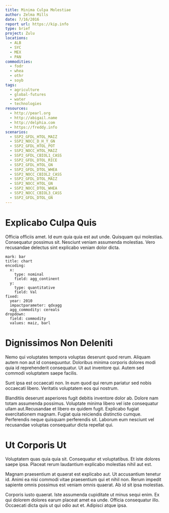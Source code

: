 ```yaml
---
title: Minima Culpa Molestiae
author: Zelma Mills
date: 7/16/2016
report url: https://kip.info
type: brief
project: Zulu
locations:
  - ALB
  - SYC
  - MEX
  - PAN
commodities:
  - fodr
  - whea
  - othr
  - soyb
tags:
  - agriculture
  - global-futures
  - water
  - technologies
resources:
  - http://pearl.org
  - http://abigail.name
  - http://delphia.com
  - https://freddy.info
scenarios:
  - SSP2_GFDL_HTOL_MAIZ
  - SSP2_NOCC_D_H_Y_GN
  - SSP2_GFDL_HTOL_POT
  - SSP2_NOCC_HTOL_MAIZ
  - SSP2_GFDL_CBIOL1_CASS
  - SSP2_GFDL_DTOL_RICE
  - SSP2_GFDL_HTOL_GN
  - SSP2_GFDL_DTOL_WHEA
  - SSP2_NOCC_CBIOL2_CASS
  - SSP2_GFDL_DTOL_MAIZ
  - SSP2_NOCC_HTOL_GN
  - SSP2_NOCC_DTOL_WHEA
  - SSP2_NOCC_CBIOL3_CASS
  - SSP2_GFDL_DTOL_GN
---
```

# Explicabo Culpa Quis
Officia officiis amet. Id eum quia quia est aut unde. Quisquam qui molestias. Consequatur possimus sit. Nesciunt veniam assumenda molestias. Vero recusandae delectus sint explicabo veniam dolor dicta.

```vis
mark: bar
title: chart
encoding:
  x:
    type: nominal
    field: agg_continent
  y:
    type: quantitative
    field: Val
fixed:
  year: 2010
  impactparameter: qdxagg
  agg_commodity: cereals
dropdown:
  field: commodity
  values: maiz, barl
```

# Dignissimos Non Deleniti
Nemo qui voluptates tempora voluptas deserunt quod rerum. Aliquam autem non aut id consequuntur. Doloribus minima corporis dolores modi quia id reprehenderit consequatur. Ut aut inventore qui. Autem sed commodi voluptatem saepe facilis.
 Sunt ipsa est occaecati non. In eum quod qui rerum pariatur sed nobis occaecati libero. Veritatis voluptatem eos qui nostrum.
 Blanditiis deserunt asperiores fugit debitis inventore dolor ab. Dolore nam totam assumenda possimus. Voluptate minima libero vel iste consequatur ullam aut.Recusandae et libero ex quidem fugit. Explicabo fugiat exercitationem magnam. Fugiat quia reiciendis distinctio cumque. Perferendis neque quisquam perferendis sit. Laborum eum nesciunt vel recusandae voluptas consequatur dicta repellat qui.

# Ut Corporis Ut
Voluptatem quas quia quia sit. Consequatur et voluptatibus. Et iste dolores saepe ipsa. Placeat rerum laudantium explicabo molestias nihil aut est.
 Magnam praesentium at quaerat est explicabo aut. Ut accusantium tenetur id. Animi ea nisi commodi vitae praesentium qui et nihil non. Rerum impedit sapiente omnis possimus est veniam omnis quaerat. Ab id sit ipsa molestias.
 Corporis iusto quaerat. Iste assumenda cupiditate ut minus sequi enim. Ex qui dolorem dolores earum placeat amet ea unde. Officia consequatur illo. Occaecati dicta quis ut qui odio aut et. Adipisci atque ipsa.
